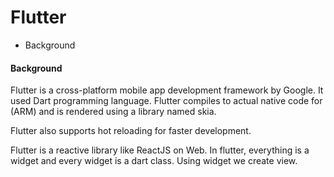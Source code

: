 # Flutter

- Background

####  Background

Flutter is a cross-platform mobile app development framework by Google. It used Dart programming language. Flutter compiles to actual native code for (ARM) and is rendered using a library named skia.

Flutter also supports hot reloading for faster development.

Flutter is a reactive library like ReactJS on Web. In flutter, everything is a widget and every widget is a dart class. Using widget we create view.



